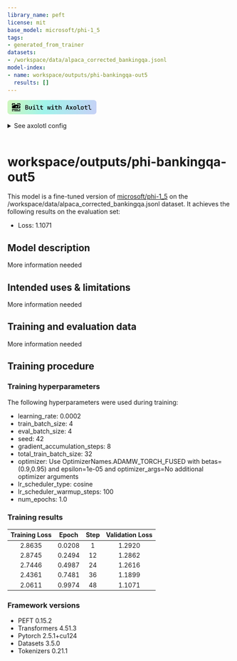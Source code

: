 ```yaml
---
library_name: peft
license: mit
base_model: microsoft/phi-1_5
tags:
- generated_from_trainer
datasets:
- /workspace/data/alpaca_corrected_bankingqa.jsonl
model-index:
- name: workspace/outputs/phi-bankingqa-out5
  results: []
---
```


<!-- This model card has been generated automatically according to the information the Trainer had access to. You
should probably proofread and complete it, then remove this comment. -->

[<img src="https://raw.githubusercontent.com/axolotl-ai-cloud/axolotl/main/image/axolotl-badge-web.png" alt="Built with Axolotl" width="200" height="32"/>](https://github.com/axolotl-ai-cloud/axolotl)
<details><summary>See axolotl config</summary>

axolotl version: `0.10.0.dev0`
```yaml
base_model: microsoft/phi-1_5
# optionally might have model_type or tokenizer_type
model_type: AutoModelForCausalLM
tokenizer_type: AutoTokenizer
# Automatically upload checkpoint and final model to HF
# hub_model_id: username/custom_model_name

load_in_8bit: false
load_in_4bit: true

datasets:
  - #path: garage-bAInd/Open-Platypus
    path: /workspace/data/alpaca_corrected_bankingqa.jsonl
    type: alpaca

dataset_prepared_path:
val_set_size: 0.1
output_dir: /workspace/outputs/phi-bankingqa-out5


sequence_len: 1024 #reduced to hasten training
sample_packing: true
pad_to_sequence_len: true

#axolotl own suggestion
eval_sample_packing: False

adapter: qlora
#lora_model_dir:
lora_r: 16
lora_alpha: 16
lora_dropout: 0.05
lora_target_linear: true

wandb_project: phi1.5-bankingqa-finetune
wandb_entity:
wandb_watch:
wandb_name:
wandb_log_model:

gradient_accumulation_steps: 8 #increase to hasten training
micro_batch_size: 4
gradient_checkpointing: true #added to hasten training
num_epochs: 1
optimizer: adamw_torch_fused
adam_beta2: 0.95
adam_epsilon: 0.00001
max_grad_norm: 1.0
lr_scheduler: cosine
weight_decay: 0.01 # added to hasten training
learning_rate: 0.0002

bf16: auto
#tf32: true

gradient_checkpointing: true
gradient_checkpointing_kwargs:
  use_reentrant: True
resume_from_checkpoint:
logging_steps: 1
#flash_attention: true
flash_attention: false

warmup_steps: 100
evals_per_epoch: 4
saves_per_epoch: 1
weight_decay: 0.1
resize_token_embeddings_to_32x: true
special_tokens:
  pad_token: "<|endoftext|>"
```

</details><br>

# workspace/outputs/phi-bankingqa-out5

This model is a fine-tuned version of [microsoft/phi-1_5](https://huggingface.co/microsoft/phi-1_5) on the /workspace/data/alpaca_corrected_bankingqa.jsonl dataset.
It achieves the following results on the evaluation set:
- Loss: 1.1071

## Model description

More information needed

## Intended uses & limitations

More information needed

## Training and evaluation data

More information needed

## Training procedure

### Training hyperparameters

The following hyperparameters were used during training:
- learning_rate: 0.0002
- train_batch_size: 4
- eval_batch_size: 4
- seed: 42
- gradient_accumulation_steps: 8
- total_train_batch_size: 32
- optimizer: Use OptimizerNames.ADAMW_TORCH_FUSED with betas=(0.9,0.95) and epsilon=1e-05 and optimizer_args=No additional optimizer arguments
- lr_scheduler_type: cosine
- lr_scheduler_warmup_steps: 100
- num_epochs: 1.0

### Training results

| Training Loss | Epoch  | Step | Validation Loss |
|:-------------:|:------:|:----:|:---------------:|
| 2.8635        | 0.0208 | 1    | 1.2920          |
| 2.8745        | 0.2494 | 12   | 1.2862          |
| 2.7446        | 0.4987 | 24   | 1.2616          |
| 2.4361        | 0.7481 | 36   | 1.1899          |
| 2.0611        | 0.9974 | 48   | 1.1071          |


### Framework versions

- PEFT 0.15.2
- Transformers 4.51.3
- Pytorch 2.5.1+cu124
- Datasets 3.5.0
- Tokenizers 0.21.1